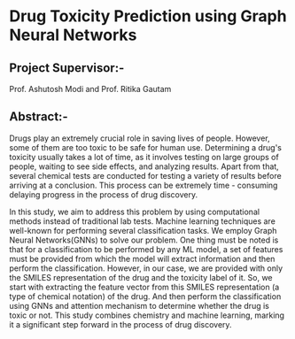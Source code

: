 # Drug Toxicity Prediction using Graph Neural Networks


## Project Supervisor:-
Prof. Ashutosh Modi and Prof. Ritika Gautam

## Abstract:-
Drugs play an extremely crucial role in saving lives of people. However, some of them
are too toxic to be safe for human use. Determining a drug's toxicity usually takes a lot of
time, as it involves testing on large groups of people, waiting to see side effects, and
analyzing results. Apart from that, several chemical tests are conducted for testing a
variety of results before arriving at a conclusion. This process can be extremely time -
consuming delaying progress in the process of drug discovery.

In this study, we aim to address this problem by using computational methods instead
of traditional lab tests. Machine learning techniques are well-known for performing
several classification tasks. We employ Graph Neural Networks(GNNs) to solve our
problem. One thing must be noted is that for a classification to be performed by any ML
model, a set of features must be provided from which the model will extract information
and then perform the classification. However, in our case, we are provided with only the
SMILES representation of the drug and the toxicity label of it. So, we start with
extracting the feature vector from this SMILES representation (a type of chemical
notation) of the drug. And then perform the classification using GNNs and attention
mechanism to determine whether the drug is toxic or not. This study combines
chemistry and machine learning, marking it a significant step forward in the process of
drug discovery.
